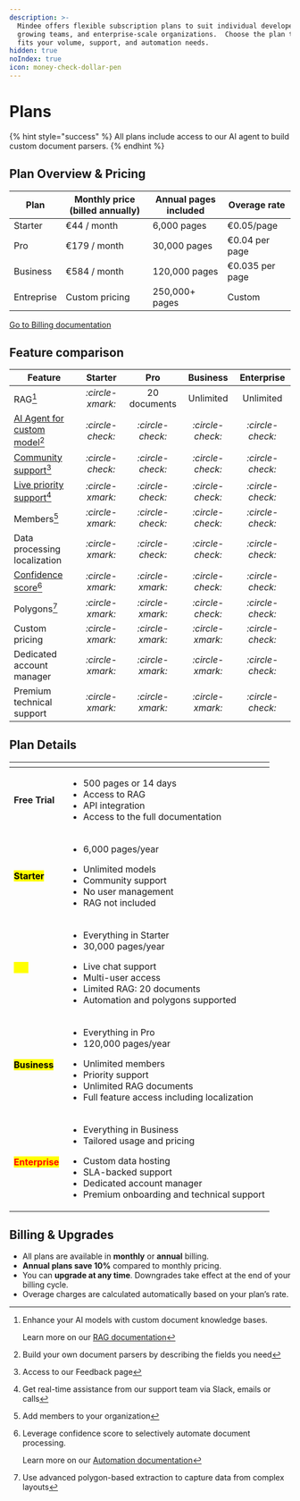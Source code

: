 ```yaml
---
description: >-
  Mindee offers flexible subscription plans to suit individual developers,
  growing teams, and enterprise-scale organizations.  Choose the plan that best
  fits your volume, support, and automation needs.
hidden: true
noIndex: true
icon: money-check-dollar-pen
---
```


# Plans

{% hint style="success" %}
All plans include access to our AI agent to build custom document parsers.
{% endhint %}

## Plan Overview & Pricing

| Plan       | Monthly price (billed annually) | Annual pages included | Overage rate    |
| ---------- | ------------------------------- | --------------------- | --------------- |
| Starter    | €44 / month                     | 6,000 pages           | €0.05/page      |
| Pro        | €179 / month                    | 30,000 pages          | €0.04 per page  |
| Business   | €584 / month                    | 120,000 pages         | €0.035 per page |
| Entreprise | Custom pricing                  | 250,000+ pages        | Custom          |

<a href="billing.md" class="button primary">Go to Billing documentation</a>

## Feature comparison

| Feature                                             |                    Starter                    |                      Pro                      |                    Business                   |                   Enterprise                  |
| --------------------------------------------------- | :-------------------------------------------: | :-------------------------------------------: | :-------------------------------------------: | :-------------------------------------------: |
| RAG[^1]                                             | <i class="fa-circle-xmark">:circle-xmark:</i> |                  20 documents                 |                   Unlimited                   |                   Unlimited                   |
| [AI Agent for custom model](#user-content-fn-2)[^2] | <i class="fa-circle-check">:circle-check:</i> | <i class="fa-circle-check">:circle-check:</i> | <i class="fa-circle-check">:circle-check:</i> | <i class="fa-circle-check">:circle-check:</i> |
| [Community support](#user-content-fn-3)[^3]         | <i class="fa-circle-check">:circle-check:</i> | <i class="fa-circle-check">:circle-check:</i> | <i class="fa-circle-check">:circle-check:</i> | <i class="fa-circle-check">:circle-check:</i> |
| [Live priority support](#user-content-fn-4)[^4]     | <i class="fa-circle-xmark">:circle-xmark:</i> | <i class="fa-circle-check">:circle-check:</i> | <i class="fa-circle-check">:circle-check:</i> | <i class="fa-circle-check">:circle-check:</i> |
| Members[^5]                                         | <i class="fa-circle-xmark">:circle-xmark:</i> | <i class="fa-circle-check">:circle-check:</i> | <i class="fa-circle-check">:circle-check:</i> | <i class="fa-circle-check">:circle-check:</i> |
| Data processing localization                        | <i class="fa-circle-xmark">:circle-xmark:</i> | <i class="fa-circle-check">:circle-check:</i> | <i class="fa-circle-check">:circle-check:</i> | <i class="fa-circle-check">:circle-check:</i> |
| [Confidence score](#user-content-fn-6)[^6]          | <i class="fa-circle-xmark">:circle-xmark:</i> | <i class="fa-circle-xmark">:circle-xmark:</i> | <i class="fa-circle-check">:circle-check:</i> | <i class="fa-circle-check">:circle-check:</i> |
| Polygons[^7]                                        | <i class="fa-circle-xmark">:circle-xmark:</i> | <i class="fa-circle-xmark">:circle-xmark:</i> | <i class="fa-circle-check">:circle-check:</i> | <i class="fa-circle-check">:circle-check:</i> |
| Custom pricing                                      | <i class="fa-circle-xmark">:circle-xmark:</i> | <i class="fa-circle-xmark">:circle-xmark:</i> | <i class="fa-circle-xmark">:circle-xmark:</i> | <i class="fa-circle-check">:circle-check:</i> |
| Dedicated account manager                           | <i class="fa-circle-xmark">:circle-xmark:</i> | <i class="fa-circle-xmark">:circle-xmark:</i> | <i class="fa-circle-xmark">:circle-xmark:</i> | <i class="fa-circle-check">:circle-check:</i> |
| Premium technical support                           | <i class="fa-circle-xmark">:circle-xmark:</i> | <i class="fa-circle-xmark">:circle-xmark:</i> | <i class="fa-circle-xmark">:circle-xmark:</i> | <i class="fa-circle-check">:circle-check:</i> |

## Plan Details

<table data-view="cards"><thead><tr><th></th><th></th></tr></thead><tbody><tr><td><strong>Free Trial</strong></td><td><ul><li>500 pages or 14 days</li><li>Access to RAG</li><li>API integration</li><li>Access to the full documentation</li></ul></td></tr><tr><td><mark style="color:$primary;"><strong>Starter</strong></mark></td><td><ul><li>6,000 pages/year</li></ul><ul><li>Unlimited models</li><li>Community support</li><li>No user management</li><li>RAG not included</li></ul></td></tr><tr><td><mark style="color:yellow;"><strong>Pro</strong></mark></td><td><ul><li>Everything in Starter</li><li>30,000 pages/year</li></ul><ul><li>Live chat support</li><li>Multi-user access</li><li>Limited RAG: 20 documents</li><li>Automation and polygons supported</li></ul></td></tr><tr><td><mark style="color:$success;"><strong>Business</strong></mark></td><td><ul><li>Everything in Pro</li><li>120,000 pages/year</li></ul><ul><li>Unlimited members</li><li>Priority support</li><li>Unlimited RAG documents</li><li>Full feature access including localization</li></ul></td></tr><tr><td><mark style="color:red;"><strong>Enterprise</strong></mark></td><td><ul><li>Everything in Business</li><li>Tailored usage and pricing</li></ul><ul><li>Custom data hosting</li><li>SLA-backed support</li><li>Dedicated account manager</li><li>Premium onboarding and technical support</li></ul></td></tr></tbody></table>



## Billing & Upgrades

* All plans are available in **monthly** or **annual** billing.
* **Annual plans save 10%** compared to monthly pricing.
* You can **upgrade at any time**. Downgrades take effect at the end of your billing cycle.
* Overage charges are calculated automatically based on your plan’s rate.

[^1]: Enhance your AI models with custom document knowledge bases.

    Learn more on our [RAG documentation](https://docs.mindee.com/models/improving-accuracy)

[^2]: Build your own document parsers by describing the fields you need

[^3]: Access to our Feedback page

[^4]: Get real-time assistance from our support team via Slack, emails or calls

[^5]: Add members to your organization

[^6]: Leverage confidence score to selectively automate document processing.



    Learn more on our [Automation documentation](../models/automation-confidence-score.md)

[^7]: Use advanced polygon-based extraction to capture data from complex layouts
